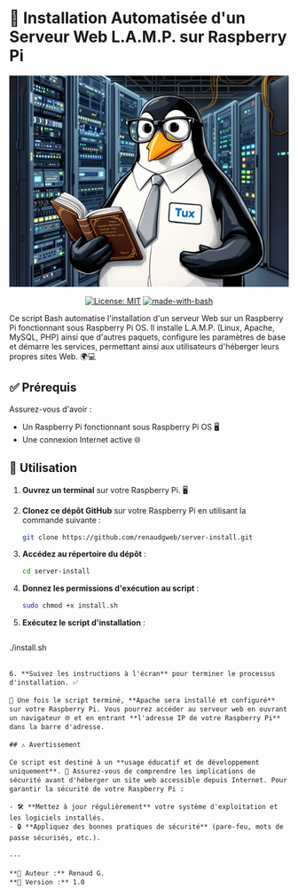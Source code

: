 # 🚀 Installation Automatisée d'un Serveur Web L.A.M.P. sur Raspberry Pi

<p align="center">
  <img src="tux-server.jpg" alt="Admin Tux logo" width="600"/>
</p>

<p align="center">
  <a href="https://github.com/renaudgweb/server-install/blob/main/LICENSE"><img src="https://img.shields.io/badge/License-MIT-blue.svg" alt="License: MIT"></a>
  <a href="https://www.gnu.org/software/bash/"><img src="https://img.shields.io/badge/Made%20with-Bash-1f425f.svg" alt="made-with-bash"></a>
</p>

Ce script Bash automatise l'installation d'un serveur Web sur un Raspberry Pi fonctionnant sous Raspberry Pi OS. Il installe L.A.M.P. (Linux, Apache, MySQL, PHP) ainsi que d'autres paquets, configure les paramètres de base et démarre les services, permettant ainsi aux utilisateurs d'héberger leurs propres sites Web. 🌍💻

## ✅ Prérequis

Assurez-vous d'avoir :
- Un Raspberry Pi fonctionnant sous Raspberry Pi OS 🖥️
- Une connexion Internet active 🌐

## 📌 Utilisation

1. **Ouvrez un terminal** sur votre Raspberry Pi. 🖥️
2. **Clonez ce dépôt GitHub** sur votre Raspberry Pi en utilisant la commande suivante :

   ```bash
   git clone https://github.com/renaudgweb/server-install.git
   ```

3. **Accédez au répertoire du dépôt** :

   ```bash
   cd server-install
   ```

4. **Donnez les permissions d'exécution au script** :

   ```bash
   sudo chmod +x install.sh
   ```

5. **Exécutez le script d'installation** :

   ```bash
./install.sh
   ```

6. **Suivez les instructions à l'écran** pour terminer le processus d'installation. ✅

📢 Une fois le script terminé, **Apache sera installé et configuré** sur votre Raspberry Pi. Vous pourrez accéder au serveur web en ouvrant un navigateur 🌐 et en entrant **l'adresse IP de votre Raspberry Pi** dans la barre d'adresse.

## ⚠️ Avertissement

Ce script est destiné à un **usage éducatif et de développement uniquement**. 🚧 Assurez-vous de comprendre les implications de sécurité avant d'héberger un site web accessible depuis Internet. Pour garantir la sécurité de votre Raspberry Pi :

- 🛠️ **Mettez à jour régulièrement** votre système d'exploitation et les logiciels installés.
- 🔒 **Appliquez des bonnes pratiques de sécurité** (pare-feu, mots de passe sécurisés, etc.).

---

**👤 Auteur :** Renaud G.  
**📌 Version :** 1.0
